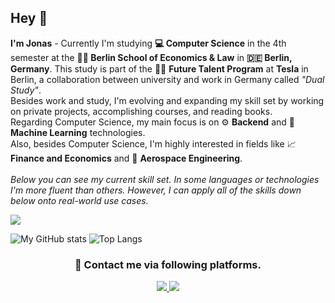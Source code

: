## Hey 👋
**I'm Jonas** - Currently I'm studying **💻 Computer Science** in the 4th semester at the **👨‍🎓 Berlin School of Economics & Law** in **🇩🇪 Berlin, Germany**. This study is part of the 👨‍💻 **Future Talent Program** at **Tesla** in Berlin, a collaboration between university and work in Germany called _"Dual Study"_.<br/>
Besides work and study, I'm evolving and expanding my skill set by working on private projects, accomplishing courses, and reading books.<br/>
Regarding Computer Science, my main focus is on ⚙️ **Backend** and 🤖 **Machine Learning** technologies.<br/>
Also, besides Computer Science, I'm highly interested in fields like 📈 **Finance and Economics** and 🚀 **Aerospace Engineering**.
<br/><br/>
_Below you can see my current skill set. In some languages or technologies I'm more fluent than others. However, I can apply all of the skills down below onto real-world use cases._

<p align="left">
  <a href="https://skillicons.dev">
    <img src="https://skillicons.dev/icons?i=js,ts,html,css,react,express,git,go,rust,nodejs,postgres,prisma,postman,tailwind" />
  </a>
</p>
    
![My GitHub stats](https://github-readme-stats.vercel.app/api?username=jonasliendl&show_icons=true&theme=github_dark)
![Top Langs](https://github-readme-stats.vercel.app/api/top-langs/?username=jonasliendl&layout=compact&theme=github_dark)

<h3 align="center">
  💬 Contact me via following platforms.
</h3>
<p align="center">
  <a href="https://www.linkedin.com/in/jonasliendl/">
    <img src="https://skillicons.dev/icons?i=linkedin" />
  </a>
  <a href="https://www.twitter.com/jonasliendl/">
    <img src="https://skillicons.dev/icons?i=twitter" />
  </a>
</p>
